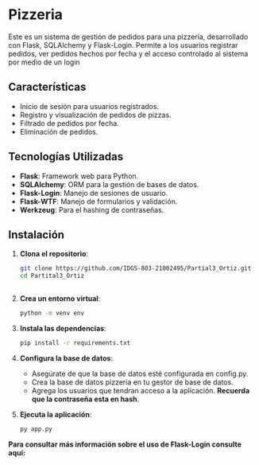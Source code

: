 # Pizzeria 

Este es un sistema de gestión de pedidos para una pizzería, desarrollado con Flask, SQLAlchemy y Flask-Login. Permite a los usuarios registrar pedidos, ver pedidos hechos por fecha y el acceso controlado al sistema por medio de un login

## Características
- Inicio de sesión para usuarios registrados.
- Registro y visualización de pedidos de pizzas.
- Filtrado de pedidos por fecha.
- Eliminación de pedidos.

## Tecnologías Utilizadas

- **Flask**: Framework web para Python.
- **SQLAlchemy**: ORM para la gestión de bases de datos.
- **Flask-Login**: Manejo de sesiones de usuario.
- **Flask-WTF**: Manejo de formularios y validación.
- **Werkzeug**: Para el hashing de contraseñas.


## Instalación

1. **Clona el repositorio**:

   ```bash
   git clone https://github.com/IDGS-803-21002495/Partial3_Ortiz.git
   cd Partital3_Ortiz
  
2. **Crea un entorno virtual**:
   ```bash
   python -m venv env

3. **Instala las dependencias**:
   ```bash
   pip install -r requirements.txt

4. **Configura la base de datos**:
   - Asegúrate de que la base de datos esté configurada en config.py.
   - Crea la base de datos pizzeria en tu gestor de base de datos.
   - Agrega los usuarios que tendran acceso a la aplicación. **Recuerda que la contraseña esta en hash**.

5. **Ejecuta la aplicación**:
   ```bash
   py app.py

**Para consultar más información sobre el uso de Flask-Login consulte aquí:**

   
   

